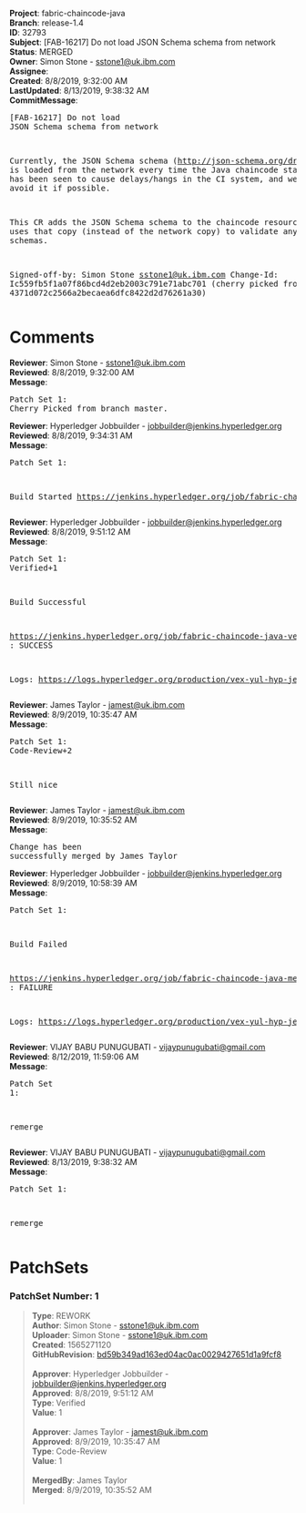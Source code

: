 <strong>Project</strong>: fabric-chaincode-java<br><strong>Branch</strong>: release-1.4<br><strong>ID</strong>: 32793<br><strong>Subject</strong>: [FAB-16217] Do not load JSON Schema schema from network<br><strong>Status</strong>: MERGED<br><strong>Owner</strong>: Simon Stone - sstone1@uk.ibm.com<br><strong>Assignee</strong>:<br><strong>Created</strong>: 8/8/2019, 9:32:00 AM<br><strong>LastUpdated</strong>: 8/13/2019, 9:38:32 AM<br><strong>CommitMessage</strong>:<br><pre>[FAB-16217] Do not load JSON Schema schema from network

Currently, the JSON Schema schema (http://json-schema.org/draft-04/schema)
is loaded from the network every time the Java chaincode starts. This has
been seen to cause delays/hangs in the CI system, and we should avoid it
if possible.

This CR adds the JSON Schema schema to the chaincode resources, and uses
that copy (instead of the network copy) to validate any contract schemas.

Signed-off-by: Simon Stone <sstone1@uk.ibm.com>
Change-Id: Ic559fb5f1a07f86bcd4d2eb2003c791e71abc701
(cherry picked from commit 4371d072c2566a2becaea6dfc8422d2d76261a30)
</pre><h1>Comments</h1><strong>Reviewer</strong>: Simon Stone - sstone1@uk.ibm.com<br><strong>Reviewed</strong>: 8/8/2019, 9:32:00 AM<br><strong>Message</strong>: <pre>Patch Set 1: Cherry Picked from branch master.</pre><strong>Reviewer</strong>: Hyperledger Jobbuilder - jobbuilder@jenkins.hyperledger.org<br><strong>Reviewed</strong>: 8/8/2019, 9:34:31 AM<br><strong>Message</strong>: <pre>Patch Set 1:

Build Started https://jenkins.hyperledger.org/job/fabric-chaincode-java-verify-x86_64/253/</pre><strong>Reviewer</strong>: Hyperledger Jobbuilder - jobbuilder@jenkins.hyperledger.org<br><strong>Reviewed</strong>: 8/8/2019, 9:51:12 AM<br><strong>Message</strong>: <pre>Patch Set 1: Verified+1

Build Successful 

https://jenkins.hyperledger.org/job/fabric-chaincode-java-verify-x86_64/253/ : SUCCESS

Logs: https://logs.hyperledger.org/production/vex-yul-hyp-jenkins-3/fabric-chaincode-java-verify-x86_64/253</pre><strong>Reviewer</strong>: James Taylor - jamest@uk.ibm.com<br><strong>Reviewed</strong>: 8/9/2019, 10:35:47 AM<br><strong>Message</strong>: <pre>Patch Set 1: Code-Review+2

Still nice</pre><strong>Reviewer</strong>: James Taylor - jamest@uk.ibm.com<br><strong>Reviewed</strong>: 8/9/2019, 10:35:52 AM<br><strong>Message</strong>: <pre>Change has been successfully merged by James Taylor</pre><strong>Reviewer</strong>: Hyperledger Jobbuilder - jobbuilder@jenkins.hyperledger.org<br><strong>Reviewed</strong>: 8/9/2019, 10:58:39 AM<br><strong>Message</strong>: <pre>Patch Set 1:

Build Failed 

https://jenkins.hyperledger.org/job/fabric-chaincode-java-merge-x86_64/79/ : FAILURE

Logs: https://logs.hyperledger.org/production/vex-yul-hyp-jenkins-3/fabric-chaincode-java-merge-x86_64/79</pre><strong>Reviewer</strong>: VIJAY BABU PUNUGUBATI - vijaypunugubati@gmail.com<br><strong>Reviewed</strong>: 8/12/2019, 11:59:06 AM<br><strong>Message</strong>: <pre>Patch Set 1:

remerge</pre><strong>Reviewer</strong>: VIJAY BABU PUNUGUBATI - vijaypunugubati@gmail.com<br><strong>Reviewed</strong>: 8/13/2019, 9:38:32 AM<br><strong>Message</strong>: <pre>Patch Set 1:

remerge</pre><h1>PatchSets</h1><h3>PatchSet Number: 1</h3><blockquote><strong>Type</strong>: REWORK<br><strong>Author</strong>: Simon Stone - sstone1@uk.ibm.com<br><strong>Uploader</strong>: Simon Stone - sstone1@uk.ibm.com<br><strong>Created</strong>: 1565271120<br><strong>GitHubRevision</strong>: [bd59b349ad163ed04ac0ac0029427651d1a9fcf8](https://github.com/hyperledger/fabric-chaincode-java/commit/bd59b349ad163ed04ac0ac0029427651d1a9fcf8)<br><br><strong>Approver</strong>: Hyperledger Jobbuilder - jobbuilder@jenkins.hyperledger.org<br><strong>Approved</strong>: 8/8/2019, 9:51:12 AM<br><strong>Type</strong>: Verified<br><strong>Value</strong>: 1<br><br><strong>Approver</strong>: James Taylor - jamest@uk.ibm.com<br><strong>Approved</strong>: 8/9/2019, 10:35:47 AM<br><strong>Type</strong>: Code-Review<br><strong>Value</strong>: 1<br><br><strong>MergedBy</strong>: James Taylor<br><strong>Merged</strong>: 8/9/2019, 10:35:52 AM<br><br></blockquote>